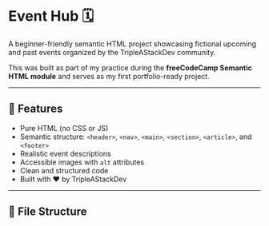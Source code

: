 # Event Hub 🗓️

A beginner-friendly semantic HTML project showcasing fictional upcoming and past events organized by the TripleAStackDev community.

This was built as part of my practice during the **freeCodeCamp Semantic HTML module** and serves as my first portfolio-ready project.

---

## 📌 Features

- Pure HTML (no CSS or JS)
- Semantic structure: `<header>`, `<nav>`, `<main>`, `<section>`, `<article>`, and `<footer>`
- Realistic event descriptions
- Accessible images with `alt` attributes
- Clean and structured code
- Built with ❤️ by TripleAStackDev

---

## 📁 File Structure

